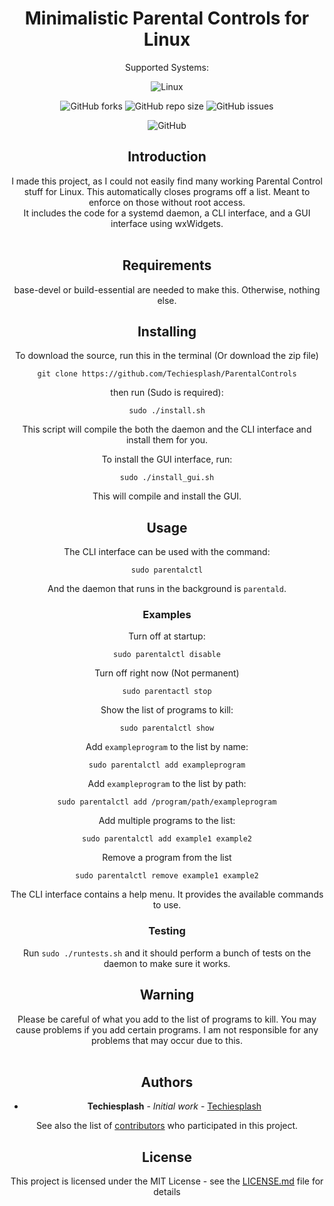 <div align="center">
  
# Minimalistic Parental Controls for Linux
Supported Systems:
<br/>

![Linux](https://img.shields.io/badge/Linux-FCC624?style=for-the-badge&logo=linux&logoColor=black)

![GitHub forks](https://img.shields.io/github/forks/Techiesplash/ParentalControls)
![GitHub repo size](https://img.shields.io/github/repo-size/Techiesplash/ParentalControls)
![GitHub issues](https://img.shields.io/github/issues/Techiesplash/ParentalControls)

![GitHub](https://img.shields.io/github/license/Techiesplash/ParentalControls)

<h2>Introduction</h2>
I made this project, as I could not easily find many working Parental Control stuff for Linux.
This automatically closes programs off a list. Meant to enforce on those without root access.

<br />
It includes the code for a systemd daemon, a CLI interface, and a GUI interface using wxWidgets.
<br /><br />

<h2>Requirements</h2>
base-devel or build-essential are needed to make this. Otherwise, nothing else.
<h2>Installing</h2>
To download the source, run this in the terminal (Or download the zip file)

```
git clone https://github.com/Techiesplash/ParentalControls
```
then run (Sudo is required):
```
sudo ./install.sh
```
This script will compile the both the daemon and the CLI interface and install them for you.

To install the GUI interface, run:
```
sudo ./install_gui.sh
```
This will compile and install the GUI.
<br />

<h2>Usage</h2>
The CLI interface can be used with the command:

```
sudo parentalctl
```
And the daemon that runs in the background is ```parentald```.

### Examples
Turn off at startup:
```
sudo parentalctl disable
```
Turn off right now (Not permanent)
```
sudo parentactl stop
```
Show the list of programs to kill:
```
sudo parentalctl show
```
Add ```exampleprogram``` to the list by name:
```
sudo parentalctl add exampleprogram
```
Add ```exampleprogram``` to the list by path:
```
sudo parentalctl add /program/path/exampleprogram
```
Add multiple programs to the list:
```
sudo parentalctl add example1 example2
```
Remove a program from the list
```
sudo parentalctl remove example1 example2
```
The CLI interface contains a help menu. It provides the available commands to use.

### Testing
Run ```sudo ./runtests.sh``` and it should perform a bunch of tests on the daemon to make sure it works.

<h2>Warning</h2>
Please be careful of what you add to the list of programs to kill. You may cause problems if you add certain programs. I am not responsible for any problems that may occur due to this.
<br /><br />

## Authors

* **Techiesplash** - *Initial work* - [Techiesplash](https://github.com/Techiesplash)

See also the list of [contributors](https://github.com/Techiesplash/ParentalControls/contributors) who participated in this project.

## License

This project is licensed under the MIT License - see the [LICENSE.md](LICENSE.md) file for details
